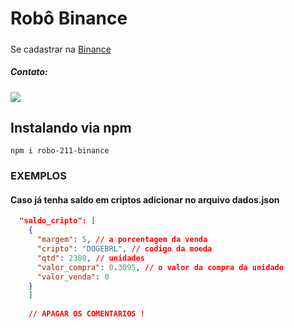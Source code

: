 # Robô Binance 

#####  
Se cadastrar na <a href="https://www.binance.com/pt-BR/activity/referral-entry/CPA?fromActivityPage=true&ref=CPA_00SIN3OIGJ">Binance</a>

 
#####  Contato:
<a href="https://wa.me/5566996852025"> 
<img src="https://img.shields.io/badge/WhatsApp-25D366?style=for-the-badge&logo=whatsapp&logoColor=white" /> 
</a>


## Instalando via npm  

```
npm i robo-211-binance
```

### EXEMPLOS
#### Caso já tenha saldo em criptos adicionar no arquivo dados.json 

```JSON
  "saldo_cripto": [
    {
      "margem": 5, // a porcentagem da venda
      "cripto": "DOGEBRL", // codigo da moeda
      "qtd": 2380, // unidades
      "valor_compra": 0.3095, // o valor da compra da unidade
      "valor_venda": 0
    }
    ]
    
    // APAGAR OS COMENTARIOS !
  ```
